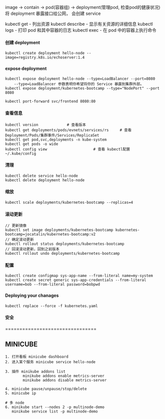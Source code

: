 image -> contain -> pod(容器组) -> deployment(管理pod, 检查pod的健康状况)
将 deployment 暴露接口给公网， 会创建 service

kubectl get - 列出资源
kubectl describe - 显示有关资源的详细信息
kubectl logs - 打印 pod 和其中容器的日志
kubectl exec - 在 pod 中的容器上执行命令

#### 创建 deployment
    kubectl create deployment hello-node --image=registry.k8s.io/echoserver:1.4

#### expose deployment
    kubectl expose deployment hello-node --type=LoadBalancer --port=8080
        --type=LoadBalancer 参数表明你希望将你的 Service 暴露到集群外部。
    kubectl expose deployment/kubernetes-bootcamp --type="NodePort" --port 8080

    kubectl port-forward svc/frontend 8080:80


#### 查看信息
    kubectl version             # 查看版本
    kubectl get deployments/pods/evnets/services/rs     # 查看 Deployment/Pods/集群事件/Services/ReplicaSet
    kubectl get pod,svc,deployments -n kube-system
    kubectl get pods -o wide
    kubectl config view                     # 查看 kubectl配置 ~/.kube/config

#### 清理

    kubectl delete service hello-node
    kubectl delete deployment hello-node

#### 缩放
    kubectl scale deployments/kubernetes-bootcamp --replicas=4

#### 滚动更新
    // 更新镜像
    kubectl set image deployments/kubernetes-bootcamp kubernetes-bootcamp=jocatalin/kubernetes-bootcamp:v2
    // 确定滚动更新
    kubectl rollout status deployments/kubernetes-bootcamp
    // 回滚滚动更新，回到之前版本
    kubectl rollout undo deployments/kubernetes-bootcamp

#### 配置
    
    kubectl create configmap sys-app-name --from-literal name=my-system
    kubectl create secret generic sys-app-credentials --from-literal username=bob --from-literal password=bobpwd

#### Deploying your chanages
    kubectl replace --force -f kubernetes.yaml

#### 安全
    

================================

## MINICUBE

    1. 打开看板 minicube dashboard
    2. 进入某个服务 minicube service hello-node

    3. 插件 minikube addons list
            minikube addons enable metrics-server
            minikube addons disable metrics-server
    
    4. minicube pause/unpause/stop/delete
    5. minicube ip

    # 多 node 
    6. minikube start --nodes 2 -p multinode-demo
       minikube service list -p multinode-demo 